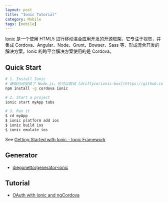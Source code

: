 ```yaml
---
layout: post
title: "Ionic Tutorial"
category: Mobile
tags: [mobile]
--- 
```


[Ionic](http://ionicframework.com/) 是一个使用 HTML5 进行移动混合应用开发的开源框架，它专注于视觉，并集成 Cordova、Angular、Node、Grunt、Bowser、Sass 等，形成混合开发的解决方案。Ionic 的跨平台解决方案使用的是 Cordova。

## Quick Start

```sh
# 1. Install Ionic
# 确保已经安装了 Node.js，也可以尝试 [driftyco/ionic-box](https://github.com/driftyco/ionic-box) 来 all-in-one 安装。
npm install -g cordova ionic

# 2. Start a project
ionic start myApp tabs

# 3. Run it
$ cd myApp
$ ionic platform add ios
$ ionic build ios
$ ionic emulate ios
```

See [Getting Started with Ionic - Ionic Framework](http://ionicframework.com/getting-started/)

## Generator

- [diegonetto/generator-ionic](https://github.com/diegonetto/generator-ionic)

## Tutorial

- [OAuth with Ionic and ngCordova](http://ionicframework.com/blog/oauth-ionic-ngcordova/)
